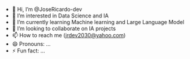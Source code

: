 - 👋 Hi, I’m @JoseRicardo-dev
- 👀 I’m interested in Data Science and IA
- 🌱 I’m currently learning Machine learning and Large Language Model
- 💞️ I’m looking to collaborate on IA projects
- 📫 How to reach me (jrdev2030@yahoo.com)
- 😄 Pronouns: ...
- ⚡ Fun fact: ...

<!---
JoseRicardo-dev/JoseRicardo-dev is a ✨ special ✨ repository because its `README.md` (this file) appears on your GitHub profile.
You can click the Preview link to take a look at your changes.
--->
